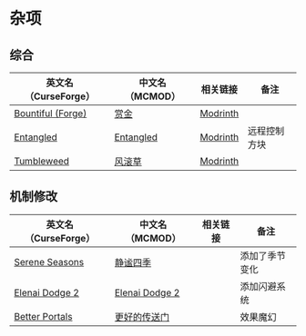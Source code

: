 # 杂项

## 综合

| 英文名（CurseForge）                                                        | 中文名（MCMOD）                                   | 相关链接                                        | 备注         |
| --------------------------------------------------------------------------- | ------------------------------------------------- | ----------------------------------------------- | ------------ |
| [Bountiful (Forge)](https://www.curseforge.com/minecraft/mc-mods/bountiful) | [赏金](https://www.mcmod.cn/class/2657.html)      | [Modrinth](https://modrinth.com/mod/bountiful)  |              |
| [Entangled](https://www.curseforge.com/minecraft/mc-mods/entangled)         | [Entangled](https://www.mcmod.cn/class/5939.html) | [Modrinth](https://modrinth.com/mod/entangled)  | 远程控制方块 |
| [Tumbleweed](https://www.curseforge.com/minecraft/mc-mods/tumbleweed)       | [风滚草](https://www.mcmod.cn/class/1880.html)    | [Modrinth](https://modrinth.com/mod/tumbleweed) |              |

## 机制修改

| 英文名（CurseForge）                                                          | 中文名（MCMOD）                                        | 相关链接 | 备注           |
| ----------------------------------------------------------------------------- | ------------------------------------------------------ | -------- | -------------- |
| [Serene Seasons](https://www.curseforge.com/minecraft/mc-mods/serene-seasons) | [静谧四季](https://www.mcmod.cn/class/1132.html)       |          | 添加了季节变化 |
| [Elenai Dodge 2](https://www.curseforge.com/minecraft/mc-mods/elenai-dodge-2) | [Elenai Dodge 2](https://www.mcmod.cn/class/3835.html) |          | 添加闪避系统   |
| [Better Portals](https://www.curseforge.com/minecraft/mc-mods/betterportals)  | [更好的传送门](https://www.mcmod.cn/class/1761.html)   |          | 效果魔幻       |
